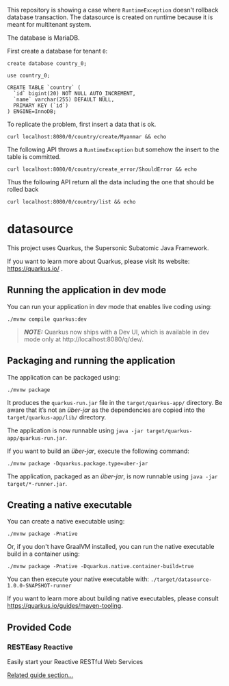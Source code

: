 This repository is showing a case where `RuntimeException` doesn't rollback database transaction. The datasource is created on runtime because it is meant for multitenant system.

The database is MariaDB.

First create a database for tenant `0`:

```
create database country_0;

use country_0;

CREATE TABLE `country` (
  `id` bigint(20) NOT NULL AUTO_INCREMENT,
  `name` varchar(255) DEFAULT NULL,
  PRIMARY KEY (`id`)
) ENGINE=InnoDB;
```

To replicate the problem, first insert a data that is ok.
```
curl localhost:8080/0/country/create/Myanmar && echo
```

The following API throws a `RuntimeException` but somehow the insert to the table is committed.
```
curl localhost:8080/0/country/create_error/ShouldError && echo
```

Thus the following API return all the data including the one that should be rolled back

```
curl localhost:8080/0/country/list && echo
```




# datasource

This project uses Quarkus, the Supersonic Subatomic Java Framework.

If you want to learn more about Quarkus, please visit its website: https://quarkus.io/ .

## Running the application in dev mode

You can run your application in dev mode that enables live coding using:
```shell script
./mvnw compile quarkus:dev
```

> **_NOTE:_**  Quarkus now ships with a Dev UI, which is available in dev mode only at http://localhost:8080/q/dev/.

## Packaging and running the application

The application can be packaged using:
```shell script
./mvnw package
```
It produces the `quarkus-run.jar` file in the `target/quarkus-app/` directory.
Be aware that it’s not an _über-jar_ as the dependencies are copied into the `target/quarkus-app/lib/` directory.

The application is now runnable using `java -jar target/quarkus-app/quarkus-run.jar`.

If you want to build an _über-jar_, execute the following command:
```shell script
./mvnw package -Dquarkus.package.type=uber-jar
```

The application, packaged as an _über-jar_, is now runnable using `java -jar target/*-runner.jar`.

## Creating a native executable

You can create a native executable using: 
```shell script
./mvnw package -Pnative
```

Or, if you don't have GraalVM installed, you can run the native executable build in a container using: 
```shell script
./mvnw package -Pnative -Dquarkus.native.container-build=true
```

You can then execute your native executable with: `./target/datasource-1.0.0-SNAPSHOT-runner`

If you want to learn more about building native executables, please consult https://quarkus.io/guides/maven-tooling.

## Provided Code

### RESTEasy Reactive

Easily start your Reactive RESTful Web Services

[Related guide section...](https://quarkus.io/guides/getting-started-reactive#reactive-jax-rs-resources)
